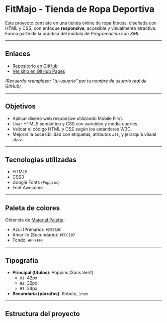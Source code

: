 # FitMajo - Tienda de Ropa Deportiva

Este proyecto consiste en una tienda online de ropa fitness, diseñada con HTML y CSS, con enfoque **responsive**, accesible y visualmente atractiva. Forma parte de la práctica del módulo de *Programación con XML*.

---

## Enlaces

- [Repositorio en GitHub](https://github.com/tu-usuario/FitMajo)  
- [Ver sitio en GitHub Pages](https://tu-usuario.github.io/FitMajo)

*(Recuerda reemplazar "tu-usuario" por tu nombre de usuario real de GitHub)*

---

## Objetivos

- Aplicar diseño web responsive utilizando Mobile First.
- Usar HTML5 semántico y CSS con variables y media queries.
- Validar el código HTML y CSS según los estándares W3C.
- Mejorar la accesibilidad con etiquetas, atributos `alt`, y jerarquía visual clara.

---

## Tecnologías utilizadas

- HTML5
- CSS3
- Google Fonts (`Poppins`)
- Font Awesome

---

## Paleta de colores

Obtenida de [Material Palette](https://www.materialpalette.com/indigo/amber):

- Azul (Primario): `#235A9C`
- Amarillo (Secundario): `#FFC107`
- Fondo: `#FFFFFF`

---

## Tipografía

- **Principal (títulos)**: Poppins (Sans Serif)  
  - `H1`: 42px  
  - `H2`: 32px  
  - `H3`: 24px  
- **Secundaria (párrafos)**: Roboto, `1rem`

---

## Estructura del proyecto

